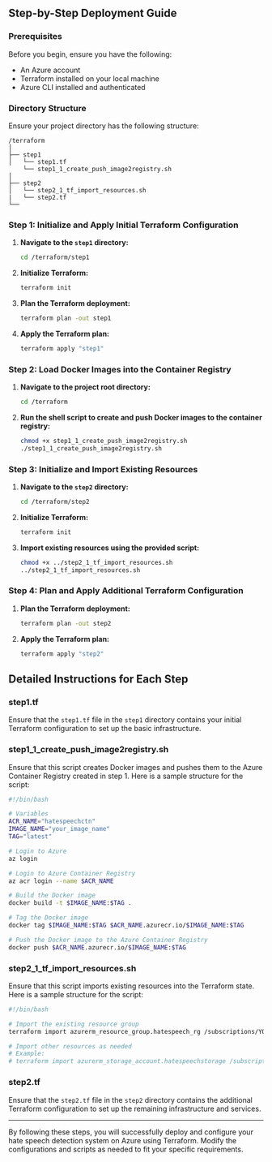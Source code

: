 ## Step-by-Step Deployment Guide

### Prerequisites

Before you begin, ensure you have the following:

- An Azure account
- Terraform installed on your local machine
- Azure CLI installed and authenticated

### Directory Structure

Ensure your project directory has the following structure:

```
/terraform
│
├── step1
│   └── step1.tf
    └── step1_1_create_push_image2registry.sh
│
├── step2
│   └── step2_1_tf_import_resources.sh
|   └── step2.tf
└──
```

### Step 1: Initialize and Apply Initial Terraform Configuration

1. **Navigate to the `step1` directory:**

   ```sh
   cd /terraform/step1
   ```

2. **Initialize Terraform:**

   ```sh
   terraform init
   ```

3. **Plan the Terraform deployment:**

   ```sh
   terraform plan -out step1
   ```

4. **Apply the Terraform plan:**

   ```sh
   terraform apply "step1"
   ```

### Step 2: Load Docker Images into the Container Registry

1. **Navigate to the project root directory:**

   ```sh
   cd /terraform
   ```

2. **Run the shell script to create and push Docker images to the container registry:**

   ```sh
   chmod +x step1_1_create_push_image2registry.sh
   ./step1_1_create_push_image2registry.sh
   ```

### Step 3: Initialize and Import Existing Resources

1. **Navigate to the `step2` directory:**

   ```sh
   cd /terraform/step2
   ```

2. **Initialize Terraform:**

   ```sh
   terraform init
   ```

3. **Import existing resources using the provided script:**

   ```sh
   chmod +x ../step2_1_tf_import_resources.sh
   ../step2_1_tf_import_resources.sh
   ```

### Step 4: Plan and Apply Additional Terraform Configuration

1. **Plan the Terraform deployment:**

   ```sh
   terraform plan -out step2
   ```

2. **Apply the Terraform plan:**

   ```sh
   terraform apply "step2"
   ```

## Detailed Instructions for Each Step

### step1.tf

Ensure that the `step1.tf` file in the `step1` directory contains your initial Terraform configuration to set up the basic infrastructure.

### step1_1_create_push_image2registry.sh

Ensure that this script creates Docker images and pushes them to the Azure Container Registry created in step 1. Here is a sample structure for the script:

```sh
#!/bin/bash

# Variables
ACR_NAME="hatespeechctn"
IMAGE_NAME="your_image_name"
TAG="latest"

# Login to Azure
az login

# Login to Azure Container Registry
az acr login --name $ACR_NAME

# Build the Docker image
docker build -t $IMAGE_NAME:$TAG .

# Tag the Docker image
docker tag $IMAGE_NAME:$TAG $ACR_NAME.azurecr.io/$IMAGE_NAME:$TAG

# Push the Docker image to the Azure Container Registry
docker push $ACR_NAME.azurecr.io/$IMAGE_NAME:$TAG
```

### step2_1_tf_import_resources.sh

Ensure that this script imports existing resources into the Terraform state. Here is a sample structure for the script:

```sh
#!/bin/bash

# Import the existing resource group
terraform import azurerm_resource_group.hatespeech_rg /subscriptions/YOUR_SUBSCRIPTION_ID/resourceGroups/hatespeech_test

# Import other resources as needed
# Example:
# terraform import azurerm_storage_account.hatespeechstorage /subscriptions/YOUR_SUBSCRIPTION_ID/resourceGroups/hatespeech_test/providers/Microsoft.Storage/storageAccounts/hatespeechstorage
```

### step2.tf

Ensure that the `step2.tf` file in the `step2` directory contains the additional Terraform configuration to set up the remaining infrastructure and services.

---

By following these steps, you will successfully deploy and configure your hate speech detection system on Azure using Terraform. Modify the configurations and scripts as needed to fit your specific requirements.
